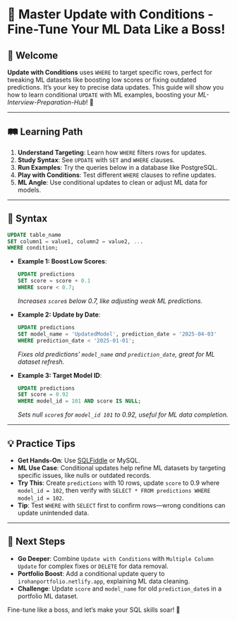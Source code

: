 # 🎉 Master Update with Conditions - Fine-Tune Your ML Data Like a Boss!

## 🌟 Welcome

**Update with Conditions** uses `WHERE` to target specific rows, perfect for tweaking ML datasets like boosting low scores or fixing outdated predictions. It’s your key to precise data updates. This guide will show you how to learn conditional `UPDATE` with ML examples, boosting your *ML-Interview-Preparation-Hub*! 🚀

---

## 🛤️ Learning Path

1. **Understand Targeting**: Learn how `WHERE` filters rows for updates.
2. **Study Syntax**: See `UPDATE` with `SET` and `WHERE` clauses.
3. **Run Examples**: Try the queries below in a database like PostgreSQL.
4. **Play with Conditions**: Test different `WHERE` clauses to refine updates.
5. **ML Angle**: Use conditional updates to clean or adjust ML data for models.

---

## 📜 Syntax

```sql
UPDATE table_name
SET column1 = value1, column2 = value2, ...
WHERE condition;
```

- **Example 1: Boost Low Scores**:
  ```sql
  UPDATE predictions
  SET score = score + 0.1
  WHERE score < 0.7;
  ```
  *Increases `score`s below 0.7, like adjusting weak ML predictions.*

- **Example 2: Update by Date**:
  ```sql
  UPDATE predictions
  SET model_name = 'UpdatedModel', prediction_date = '2025-04-03'
  WHERE prediction_date < '2025-01-01';
  ```
  *Fixes old predictions’ `model_name` and `prediction_date`, great for ML dataset refresh.*

- **Example 3: Target Model ID**:
  ```sql
  UPDATE predictions
  SET score = 0.92
  WHERE model_id = 101 AND score IS NULL;
  ```
  *Sets null `score`s for `model_id 101` to 0.92, useful for ML data completion.*

---

## 💡 Practice Tips

- **Get Hands-On**: Use [SQLFiddle](http://sqlfiddle.com) or MySQL.
- **ML Use Case**: Conditional updates help refine ML datasets by targeting specific issues, like nulls or outdated records.
- **Try This**: Create `predictions` with 10 rows, update `score` to 0.9 where `model_id = 102`, then verify with `SELECT * FROM predictions WHERE model_id = 102`.
- **Tip**: Test `WHERE` with `SELECT` first to confirm rows—wrong conditions can update unintended data.

---

## 🚀 Next Steps

- **Go Deeper**: Combine `Update with Conditions` with `Multiple Column Update` for complex fixes or `DELETE` for data removal.
- **Portfolio Boost**: Add a conditional update query to `irohanportfolio.netlify.app`, explaining ML data cleaning.
- **Challenge**: Update `score` and `model_name` for old `prediction_date`s in a portfolio ML dataset.

Fine-tune like a boss, and let’s make your SQL skills soar! 🌟